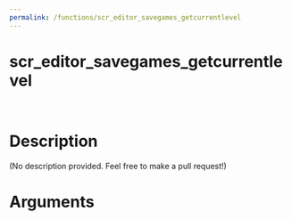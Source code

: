 ```yaml
---
permalink: /functions/scr_editor_savegames_getcurrentlevel
---
```

# scr_editor_savegames_getcurrentlevel  
&nbsp;  
# Description  
(No description provided. Feel free to make a pull request!) 
&nbsp;  
# Arguments


